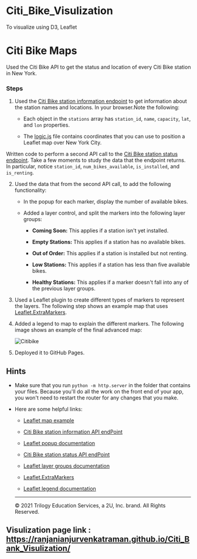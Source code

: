 # Citi_Bike_Visulization
To visualize using D3, Leaflet


# Citi Bike Maps
Used the Citi Bike API to get the status and location of every Citi Bike station in New York. 

### Steps

1. Used the [Citi Bike station information endpoint](https://gbfs.citibikenyc.com/gbfs/en/station_information.json) to get information about the station names and locations. In your browser.Note the following:

    * Each object in the `stations` array has `station_id`, `name`, `capacity`, `lat`, and `lon` properties.

    * The [logic.js](Unsolved/static/js/logic.js) file contains coordinates that you can use to position a Leaflet map over New York City.

  Written code to perform a second API call to the [Citi Bike station status endpoint](https://gbfs.citibikenyc.com/gbfs/en/station_status.json). Take a few moments to study the   data that the endpoint returns. In particular, notice `station_id`, `num_bikes_available`, `is_installed`, and `is_renting`.

2. Used the data that  from the second API call,  to add the following functionality:

    * In the popup for each marker, display the number of available bikes.

    * Added a layer control, and split the markers into the following layer groups:

        * **Coming Soon:** This applies if a station isn't yet installed.

        * **Empty Stations:** This applies if a station has no available bikes.

        * **Out of Order:** This applies if a station is installed but not renting.

        * **Low Stations:** This applies if a station has less than five available bikes.

        * **Healthy Stations:** This applies if a marker doesn't fall into any of the previous layer groups.

3. Used a Leaflet plugin to create different types of markers to represent the layers. The following step shows an example map that uses [Leaflet.ExtraMarkers](https://github.com/coryasilva/Leaflet.ExtraMarkers). 

4. Added a legend to map to explain the different markers. The following image shows an example of the final advanced map:

      ![Citibike](Images/44-Citibike_advanced.png)

5. Deployed it to GitHub Pages.

## Hints

* Make sure that you run `python -m http.server` in the folder that contains your files. Because you'll do all the work on the front end of your app, you won't need to restart the router for any changes that you make.

* Here are some helpful links:

  * [Leaflet map example](https://leafletjs.com/reference-1.7.1.html#map-example)

  * [Citi Bike station information API endPoint](https://gbfs.citibikenyc.com/gbfs/en/station_information.json)

  * [Leaflet popup documentation](http://leafletjs.com/reference.html#popup)

  * [Citi Bike station status API endPoint](https://gbfs.citibikenyc.com/gbfs/en/station_status.json)

  * [Leaflet layer groups documentation](http://leafletjs.com/examples/layers-control/)

  * [Leaflet.ExtraMarkers](https://github.com/coryasilva/Leaflet.ExtraMarkers)

  * [Leaflet legend documentation](http://leafletjs.com/examples/choropleth/#custom-legend-control)
  
  ---
  © 2021 Trilogy Education Services, a 2U, Inc. brand. All Rights Reserved.	


## Visulization page link : https://ranjanianjurvenkatraman.github.io/Citi_Bank_Visulization/
